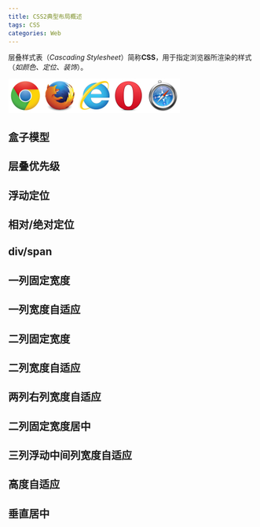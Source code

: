 ```yaml
---
title: CSS2典型布局概述
tags: CSS
categories: Web
---
```


层叠样式表（*Cascading Stylesheet*）简称**CSS**，用于指定浏览器所渲染的样式（*如颜色、定位、装饰*）。

![](css2/logo.jpg)

<!-- more -->

## 盒子模型

## 层叠优先级

## 浮动定位

## 相对/绝对定位

## div/span

## 一列固定宽度

## 一列宽度自适应

## 二列固定宽度

## 二列宽度自适应

## 两列右列宽度自适应

## 二列固定宽度居中

## 三列浮动中间列宽度自适应

## 高度自适应

## 垂直居中
